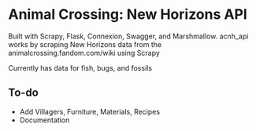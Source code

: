 # Animal Crossing: New Horizons API
Built with Scrapy, Flask, Connexion, Swagger, and Marshmallow. acnh_api works by scraping New Horizons data from the animalcrossing.fandom.com/wiki using Scrapy

Currently has data for fish, bugs, and fossils

## To-do
- Add Villagers, Furniture, Materials, Recipes
- Documentation